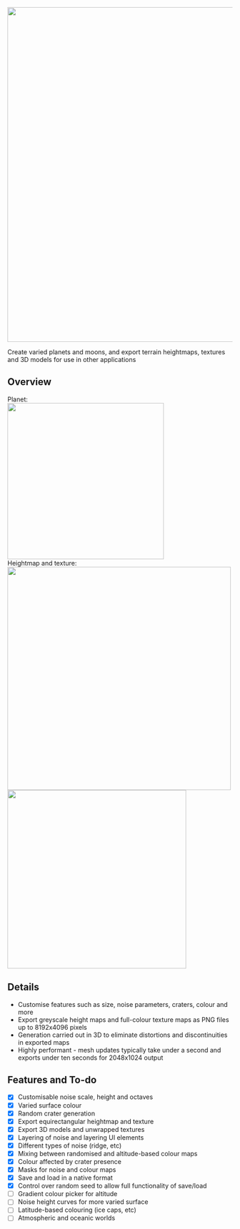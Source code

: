 <p align='center'><img src="https://github.com/carlpilot/Planet-Workshop/blob/main/Promotional/Logo/logo-universal2.png" width=750></p>
Create varied planets and moons, and export terrain heightmaps, textures and 3D models for use in other applications

## Overview
Planet:<br>
<img src="https://github.com/carlpilot/Planet-Workshop/blob/main/Promotional/Planets/warpedworld.png" width=350><br>
Heightmap and texture:<br>
<img src="https://github.com/carlpilot/Planet-Workshop/blob/main/Promotional/Planets/warpedworld_height.png" width=500>
<img src="https://github.com/carlpilot/Planet-Workshop/blob/main/Promotional/Planets/warpedworld_texture.png" width=400>

## Details
- Customise features such as size, noise parameters, craters, colour and more
- Export greyscale height maps and full-colour texture maps as PNG files up to 8192x4096 pixels
- Generation carried out in 3D to eliminate distortions and discontinuities in exported maps
- Highly performant - mesh updates typically take under a second and exports under ten seconds for 2048x1024 output

## Features and To-do
- [x] Customisable noise scale, height and octaves
- [x] Varied surface colour
- [x] Random crater generation
- [x] Export equirectangular heightmap and texture
- [x] Export 3D models and unwrapped textures
- [x] Layering of noise and layering UI elements
- [x] Different types of noise (ridge, etc)
- [x] Mixing between randomised and altitude-based colour maps
- [x] Colour affected by crater presence
- [x] Masks for noise and colour maps
- [x] Save and load in a native format
- [x] Control over random seed to allow full functionality of save/load
- [ ] Gradient colour picker for altitude
- [ ] Noise height curves for more varied surface
- [ ] Latitude-based colouring (ice caps, etc)
- [ ] Atmospheric and oceanic worlds
